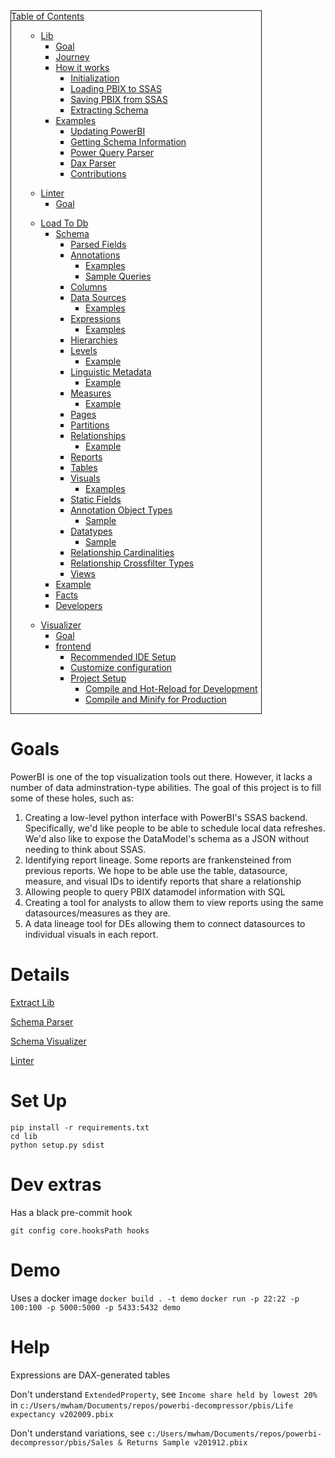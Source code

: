 <div style="border:1px solid; max-width: 400px">
 <u>
  Table of Contents
 </u>
 <ul>
  <ul>
   <li>
    <a href="lib/README.md">
     Lib
    </a>
    <ul>
     <li>
      <a href="lib/README.md#goal">
       Goal
      </a>
     </li>
     <li>
      <a href="lib/README.md#journey">
       Journey
      </a>
     </li>
     <li>
      <a href="lib/README.md#how-it-works">
       How it works
      </a>
      <ul>
       <li>
        <a href="lib/README.md#initialization">
         Initialization
        </a>
       </li>
       <li>
        <a href="lib/README.md#loading-pbix-to-ssas">
         Loading PBIX to SSAS
        </a>
       </li>
       <li>
        <a href="lib/README.md#saving-pbix-from-ssas">
         Saving PBIX from SSAS
        </a>
       </li>
       <li>
        <a href="lib/README.md#extracting-schema">
         Extracting Schema
        </a>
       </li>
      </ul>
     </li>
     <li>
      <a href="lib/README.md#examples">
       Examples
      </a>
      <ul>
       <li>
        <a href="lib/README.md#updating-powerbi">
         Updating PowerBI
        </a>
       </li>
       <li>
        <a href="lib/README.md#getting-schema-information">
         Getting Schema Information
        </a>
       </li>
       <li>
        <a href="lib/README.md#power-query-parser">
         Power Query Parser
        </a>
       </li>
       <li>
        <a href="lib/README.md#dax-parser">
         Dax Parser
        </a>
       </li>
       <li>
        <a href="lib/README.md#contributions">
         Contributions
        </a>
       </li>
      </ul>
     </li>
    </ul>
   </li>
  </ul>
  <ul>
   <li>
    <a href="linter/README.md">
     Linter
    </a>
    <ul>
     <li>
      <a href="linter/README.md#goal">
       Goal
      </a>
     </li>
    </ul>
   </li>
  </ul>
  <ul>
   <li>
    <a href="load_to_db/README.md">
     Load To Db
    </a>
    <ul>
     <li>
      <a href="load_to_db/README.md#schema">
       Schema
      </a>
      <ul>
       <li>
        <a href="load_to_db/README.md#parsed-fields">
         Parsed Fields
        </a>
       </li>
       <li>
        <a href="load_to_db/README.md#annotations">
         Annotations
        </a>
        <ul>
         <li>
          <a href="load_to_db/README.md#examples">
           Examples
          </a>
         </li>
         <li>
          <a href="load_to_db/README.md#sample-queries">
           Sample Queries
          </a>
         </li>
        </ul>
       </li>
       <li>
        <a href="load_to_db/README.md#columns">
         Columns
        </a>
       </li>
       <li>
        <a href="load_to_db/README.md#data-sources">
         Data Sources
        </a>
        <ul>
         <li>
          <a href="load_to_db/README.md#examples_1">
           Examples
          </a>
         </li>
        </ul>
       </li>
       <li>
        <a href="load_to_db/README.md#expressions">
         Expressions
        </a>
        <ul>
         <li>
          <a href="load_to_db/README.md#examples_2">
           Examples
          </a>
         </li>
        </ul>
       </li>
       <li>
        <a href="load_to_db/README.md#hierarchies">
         Hierarchies
        </a>
       </li>
       <li>
        <a href="load_to_db/README.md#levels">
         Levels
        </a>
        <ul>
         <li>
          <a href="load_to_db/README.md#example">
           Example
          </a>
         </li>
        </ul>
       </li>
       <li>
        <a href="load_to_db/README.md#linguistic-metadata">
         Linguistic Metadata
        </a>
        <ul>
         <li>
          <a href="load_to_db/README.md#example_1">
           Example
          </a>
         </li>
        </ul>
       </li>
       <li>
        <a href="load_to_db/README.md#measures">
         Measures
        </a>
        <ul>
         <li>
          <a href="load_to_db/README.md#example_2">
           Example
          </a>
         </li>
        </ul>
       </li>
       <li>
        <a href="load_to_db/README.md#pages">
         Pages
        </a>
       </li>
       <li>
        <a href="load_to_db/README.md#partitions">
         Partitions
        </a>
       </li>
       <li>
        <a href="load_to_db/README.md#relationships">
         Relationships
        </a>
        <ul>
         <li>
          <a href="load_to_db/README.md#example_3">
           Example
          </a>
         </li>
        </ul>
       </li>
       <li>
        <a href="load_to_db/README.md#reports">
         Reports
        </a>
       </li>
       <li>
        <a href="load_to_db/README.md#tables">
         Tables
        </a>
       </li>
       <li>
        <a href="load_to_db/README.md#visuals">
         Visuals
        </a>
        <ul>
         <li>
          <a href="load_to_db/README.md#examples_3">
           Examples
          </a>
         </li>
        </ul>
       </li>
       <li>
        <a href="load_to_db/README.md#static-fields">
         Static Fields
        </a>
       </li>
       <li>
        <a href="load_to_db/README.md#annotation-object-types">
         Annotation Object Types
        </a>
        <ul>
         <li>
          <a href="load_to_db/README.md#sample">
           Sample
          </a>
         </li>
        </ul>
       </li>
       <li>
        <a href="load_to_db/README.md#datatypes">
         Datatypes
        </a>
        <ul>
         <li>
          <a href="load_to_db/README.md#sample_1">
           Sample
          </a>
         </li>
        </ul>
       </li>
       <li>
        <a href="load_to_db/README.md#relationship-cardinalities">
         Relationship Cardinalities
        </a>
       </li>
       <li>
        <a href="load_to_db/README.md#relationship-crossfilter-types">
         Relationship Crossfilter Types
        </a>
       </li>
       <li>
        <a href="load_to_db/README.md#views">
         Views
        </a>
       </li>
      </ul>
     </li>
     <li>
      <a href="load_to_db/README.md#example_4">
       Example
      </a>
     </li>
     <li>
      <a href="load_to_db/README.md#facts">
       Facts
      </a>
     </li>
     <li>
      <a href="load_to_db/README.md#developers">
       Developers
      </a>
     </li>
    </ul>
   </li>
  </ul>
  <ul>
   <li>
    <a href="visualizer/README.md">
     Visualizer
    </a>
    <ul>
     <li>
      <a href="visualizer/README.md#goal">
       Goal
      </a>
     </li>
     <li>
      <a href="visualizer/README.md#frontend">
       frontend
      </a>
      <ul>
       <li>
        <a href="visualizer/README.md#recommended-ide-setup">
         Recommended IDE Setup
        </a>
       </li>
       <li>
        <a href="visualizer/README.md#customize-configuration">
         Customize configuration
        </a>
       </li>
       <li>
        <a href="visualizer/README.md#project-setup">
         Project Setup
        </a>
        <ul>
         <li>
          <a href="visualizer/README.md#compile-and-hot-reload-for-development">
           Compile and Hot-Reload for Development
          </a>
         </li>
         <li>
          <a href="visualizer/README.md#compile-and-minify-for-production">
           Compile and Minify for Production
          </a>
         </li>
        </ul>
       </li>
      </ul>
     </li>
    </ul>
   </li>
  </ul>
 </ul>
</div>

# Goals

PowerBI is one of the top visualization tools out there. However, it lacks a number of data adminstration-type abilities. The goal of this project is to fill some of these holes, such as:

1. Creating a low-level python interface with PowerBI's SSAS backend. Specifically, we'd like people to be able to schedule local data refreshes. We'd also like to expose the DataModel's schema as a JSON without needing to think about SSAS.
2. Identifying report lineage. Some reports are frankensteined from previous reports. We hope to be able use the table, datasource, measure, and visual IDs to identify reports that share a relationship
3. Allowing people to query PBIX datamodel information with SQL
4. Creating a tool for analysts to allow them to view reports using the same datasources/measures as they are.
5. A data lineage tool for DEs allowing them to connect datasources to individual visuals in each report.

# Details

[Extract Lib](lib/README.md)

[Schema Parser](load_to_db/README.md)

[Schema Visualizer](visualizer/README.md)

[Linter](linter/README.md)

# Set Up

```
pip install -r requirements.txt
cd lib
python setup.py sdist
```

# Dev extras

Has a black pre-commit hook

```
git config core.hooksPath hooks
```

# Demo

Uses a docker image
`docker build . -t demo`
`docker run -p 22:22 -p 100:100 -p 5000:5000 -p 5433:5432 demo`


# Help
Expressions are DAX-generated tables

Don't understand `ExtendedProperty`, see `Income share held by lowest 20%` in `c:/Users/mwham/Documents/repos/powerbi-decompressor/pbis/Life expectancy v202009.pbix`

Don't understand variations, see `c:/Users/mwham/Documents/repos/powerbi-decompressor/pbis/Sales & Returns Sample v201912.pbix`